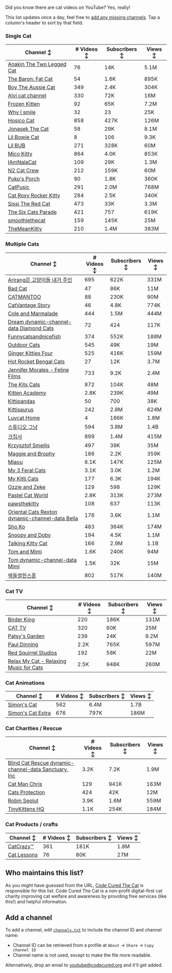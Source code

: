Did you know there are cat videos on YouTube? Yes, really!

This list updates once a day, feel free to [add any missing channels](#add-a-channel). Tap a column's header to sort by that field.


### Single Cat

| Channel ↕ | # Videos ↕ | Subscribers ↕ | Views ↕ |
| --- | --- | --- | --- |
| [Anakin The Two Legged Cat](https://youtube.com/@anakintwolegs) | 76 | 14K | 5.1M |
| [The Baron: Fat Cat](https://youtube.com/@thebaronfatcat6603) | 54 | 1.6K | 895K |
| [Boy The Aussie Cat](https://youtube.com/@boytheaussiecat) | 349 | 2.4K | 304K |
| [Alvi cat channel](https://youtube.com/@alvicatchannel) | 330 | 72K | 16M |
| [Frozen Kitten](https://youtube.com/@frozenkitten) | 92 | 65K | 7.2M |
| [Why I smile](https://youtube.com/@whyismile) | 32 | 23 | 25K |
| [Hosico Cat](https://youtube.com/@hosico_cat) | 858 | 427K | 126M |
| [Jonasek The Cat](https://youtube.com/@jonasekthecat) | 58 | 29K | 8.1M |
| [Lil Bowie Cat](https://youtube.com/@lilbowiecat9121) | 8 | 106 | 9.3K |
| [Lil BUB](https://youtube.com/@lilbub) | 271 | 328K | 60M |
| [Mico Kitty](https://youtube.com/@micokitty) | 864 | 4.0K | 853K |
| [IAmNalaCat](https://youtube.com/@iamnalacat) | 109 | 29K | 1.3M |
| [N2 Cat Crew](https://youtube.com/@n2catcrew) | 212 | 159K | 60M |
| [Puko's Porch](https://youtube.com/@pukosporch) | 90 | 1.8K | 360K |
| [CatPusic](https://youtube.com/@catpusic) | 291 | 2.0M | 768M |
| [Cat Roxy Rocker Kitty](https://youtube.com/@rockerroxy) | 284 | 2.5K | 340K |
| [Sissi The Red Cat](https://youtube.com/@veterinarylife) | 473 | 33K | 3.3M |
| [The Six Cats Parade](https://youtube.com/@thesixcatsparade) | 421 | 757 | 619K |
| [smoothiethecat](https://youtube.com/@smoothiethecat) | 159 | 145K | 25M |
| [TheMeanKitty](https://youtube.com/@themeankitty) | 210 | 1.4M | 383M |

### Multiple Cats

| Channel ↕ | # Videos ↕ | Subscribers ↕ | Views ↕ |
| --- | --- | --- | --- |
| [Arirang은 고양이들 내가 주인](https://youtube.com/@아리랑은고양이들) | 695 | 622K | 331M |
| [Bad Cat](https://youtube.com/@badcattube) | 47 | 86K | 11M |
| [CATMANTOO](https://youtube.com/@catmantoo) | 88 | 230K | 90M |
| [CatVantage Story](https://youtube.com/@catvantagestory) | 46 | 4.8K | 774K |
| [Cole and Marmalade](https://youtube.com/@coleandmarmalade) | 444 | 1.5M | 444M |
| [Dream dynamic-channel-data Diamond Cats](https://youtube.com/@dreamdiamondcats) | 72 | 424 | 117K |
| [Funnycatsandnicefish](https://youtube.com/@funnycatsandnicefish) | 374 | 552K | 188M |
| [Outdoor Cats](https://youtube.com/@outdoorcatslife) | 545 | 49K | 19M |
| [Ginger Kitties Four](https://youtube.com/@gingerkittiesfour) | 525 | 416K | 159M |
| [Hot Rocket Bengal Cats](https://youtube.com/@hotrocketbengalcats) | 27 | 12K | 3.7M |
| [Jennifer Morales - Feline Films](https://youtube.com/@jennifermoralesfelinefilms) | 733 | 9.2K | 2.4M |
| [The Kits Cats](https://youtube.com/@drnworbskitscats) | 872 | 104K | 48M |
| [Kitten Academy](https://youtube.com/@kittenacademy) | 2.8K | 239K | 49M |
| [Kittipandas](https://youtube.com/@kittipandas) | 50 | 700 | 38K |
| [Kittisaurus](https://youtube.com/@kittisaurus) | 242 | 2.8M | 624M |
| [Luvcat Home](https://youtube.com/@claireluvcat) | 4 | 186K | 1.8M |
| [스튜디오 그냥](https://youtube.com/@studiognyang) | 594 | 3.8M | 1.4B |
| [크집사](https://youtube.com/@claire_luvcat) | 899 | 1.4M | 415M |
| [Krzysztof Smejlis](https://youtube.com/@bobonikita) | 497 | 39K | 35M |
| [Maggie and Brophy](https://youtube.com/@maggieandbrophy1327) | 186 | 2.2K | 359K |
| [Miaou](https://youtube.com/@miaou-cat) | 6.1K | 147K | 125M |
| [My 3 Feral Cats](https://youtube.com/@my3feralcats) | 3.1K | 3.0K | 1.2M |
| [My Kitti Cats](https://youtube.com/@mykitticats) | 177 | 6.3K | 194K |
| [Ozzie and Zeke](https://youtube.com/@ozzieandzeke) | 129 | 598 | 129K |
| [Pastel Cat World](https://youtube.com/@pastelcatworld) | 2.8K | 313K | 273M |
| [pawsthekitty](https://youtube.com/@pawsthekitty) | 108 | 637 | 113K |
| [Oriental Cats Rexton dynamic-channel-data Bella](https://youtube.com/@rextonorientalcat) | 176 | 3.6K | 1.1M |
| [Sho Ko](https://youtube.com/@shortyandkodi) | 483 | 364K | 174M |
| [Snoopy and Doby](https://youtube.com/@snoopyanddoby) | 194 | 4.5K | 1.1M |
| [Talking Kitty Cat](https://youtube.com/@stevecash83) | 166 | 2.9M | 1.1B |
| [Tom and Mimi](https://youtube.com/@tomandmimi) | 1.6K | 240K | 94M |
| [Tom dynamic-channel-data Mimi](https://youtube.com/@tom_and_mimi) | 1.5K | 32K | 15M |
| [랙돌열한스푼](https://youtube.com/@unboxingragdolls) | 802 | 517K | 140M |

### Cat TV

| Channel ↕ | # Videos ↕ | Subscribers ↕ | Views ↕ |
| --- | --- | --- | --- |
| [Birder King](https://youtube.com/@birderking) | 220 | 186K | 131M |
| [CAT TV](https://youtube.com/@cattvgames) | 320 | 60K | 25M |
| [Patsy's Garden](https://youtube.com/@patsysgarden) | 239 | 24K | 9.2M |
| [Paul Dinning](https://youtube.com/@pauldinningvideosforcats) | 2.2K | 765K | 597M |
| [Red Squirrel Studios](https://youtube.com/@redsquirrelstudios) | 192 | 58K | 22M |
| [Relax My Cat - Relaxing Music for Cats](https://youtube.com/@relaxmycat) | 2.5K | 948K | 260M |

### Cat Animations

| Channel ↕ | # Videos ↕ | Subscribers ↕ | Views ↕ |
| --- | --- | --- | --- |
| [Simon's Cat](https://youtube.com/@simonscat) | 562 | 6.4M | 1.7B |
| [Simon's Cat Extra](https://youtube.com/@simonscatextra) | 676 | 797K | 186M |

### Cat Charities / Rescue

| Channel ↕ | # Videos ↕ | Subscribers ↕ | Views ↕ |
| --- | --- | --- | --- |
| [Blind Cat Rescue dynamic-channel-data Sanctuary, Inc](https://youtube.com/@blindcatrescuesanctuary) | 3.2K | 7.2K | 1.9M |
| [Cat Man Chris](https://youtube.com/@catmanchrispoole) | 129 | 941K | 163M |
| [Cats Protection](https://youtube.com/@catsprotection) | 424 | 42K | 12M |
| [Robin Seplut](https://youtube.com/@robinseplut) | 3.9K | 1.6M | 559M |
| [TinyKittens HQ](https://youtube.com/@tinykittens) | 1.1K | 254K | 184M |

### Cat Products / crafts

| Channel ↕ | # Videos ↕ | Subscribers ↕ | Views ↕ |
| --- | --- | --- | --- |
| [CatCrazy™](https://youtube.com/@catcrazychannel) | 361 | 181K | 1.8M |
| [Cat Lessons](https://youtube.com/@catlessons) | 76 | 80K | 27M |


## Who maintains this list?

As you might have guessed from the URL, [Code Cured The Cat](https://codecured.org) is responsible for this list. Code Cured The Cat is a non-profit digital-first cat charity improving cat welfare and awareness by providing free services (like this!) and helpful information.

## Add a channel

To add a channel, edit [`channels.txt`](https://github.com/CodeCured/YouTubeIsForCats/blob/main/automation/channels.txt) to include the channel ID and channel name:
* Channel ID can be retrieved from a profile at `About` -> `Share` -> `Copy channel ID`
* Channel name is not used, except to make the file more readable.

Alternatively, drop an email to [youtube@codecured.org](mailto:youtube@codecured.org) and it'll get added.
